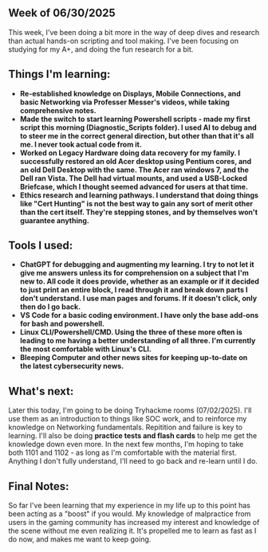 ## Week of 06/30/2025 
This week, I've been doing a bit more in the way of deep dives and research than actual hands-on scripting and tool making. I've been focusing on studying for my A+, and doing the fun research for a bit. 

## Things I'm learning:
- **Re-established knowledge on Displays, Mobile Connections, and basic Networking via Professer Messer's videos, while taking comprehensive notes.**
- **Made the switch to start learning Powershell scripts - made my first script this morning (Diagnostic_Scripts folder). I used AI to debug and to steer me in the correct general direction, but other than that it's all me. I never took actual code from it.**
- **Worked on Legacy Hardware doing data recovery for my family. I successfully restored an old Acer desktop using Pentium cores, and an old Dell Desktop with the same. The Acer ran windows 7, and the Dell ran Vista. The Dell had virtual mounts, and used a USB-Locked Briefcase, which I thought seemed advanced for users at that time.**
- **Ethics research and learning pathways. I understand that doing things like "Cert Hunting" is not the best way to gain any sort of merit other than the cert itself. They're stepping stones, and by themselves won't guarantee anything.**

## Tools I used:
- **ChatGPT for debugging and augmenting my learning. I try to not let it give me answers unless its for comprehension on a subject that I'm new to. All code it does provide, whether as an example or if it decided to just print an entire block, I read through it and break down parts I don't understand. I use man pages and forums. If it doesn't click, only then do I go back.**
- **VS Code for a basic coding environment. I have only the base add-ons for bash and powershell.**
- **Linux CLI/Powershell/CMD. Using the three of these more often is leading to me having a better understanding of all three. I'm currently the most comfortable with Linux's CLI.**
- **Bleeping Computer and other news sites for keeping up-to-date on the latest cybersecurity news.**

## What's next:
Later this today, I'm going to be doing Tryhackme rooms (07/02/2025). I'll use them as an introduction to things like SOC work, and to reinforce my knowledge on Networking fundamentals. Repitition and failure is key to learning. 
I'll also be doing **practice tests and flash cards** to help me get the knowledge down even more. 
In the next few months, I'm hoping to take both 1101 and 1102 -  as long as I'm comfortable with the material first. Anything I don't fully understand, I'll need to go back and re-learn until I do. 

## Final Notes: 
So far I've been learning that my experience in my life up to this point has been acting as a "boost" if you would. My knowledge of malpractice from users in the gaming community has increased my interest and knowledge of the scene without me even realizing it. It's propelled me to learn as fast as I do now, and makes me want to keep going. 
